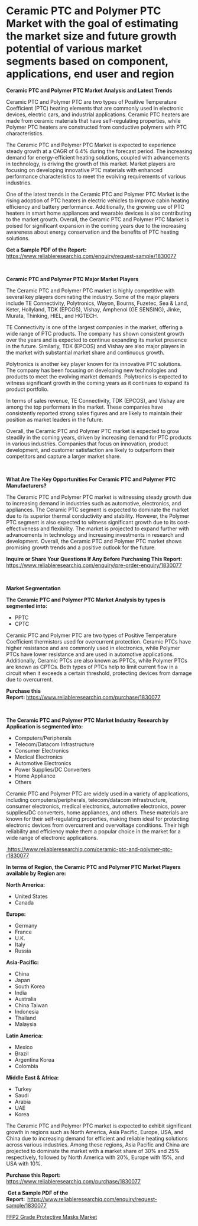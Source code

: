 <p><h1>Ceramic PTC and Polymer PTC Market with the goal of estimating the market size and future growth potential of various market segments based on component, applications, end user and region</h1></p><p><strong>Ceramic PTC and Polymer PTC Market Analysis and Latest Trends</strong></p>
<p><p>Ceramic PTC and Polymer PTC are two types of Positive Temperature Coefficient (PTC) heating elements that are commonly used in electronic devices, electric cars, and industrial applications. Ceramic PTC heaters are made from ceramic materials that have self-regulating properties, while Polymer PTC heaters are constructed from conductive polymers with PTC characteristics.</p><p>The Ceramic PTC and Polymer PTC Market is expected to experience steady growth at a CAGR of 6.4% during the forecast period. The increasing demand for energy-efficient heating solutions, coupled with advancements in technology, is driving the growth of this market. Market players are focusing on developing innovative PTC materials with enhanced performance characteristics to meet the evolving requirements of various industries.</p><p>One of the latest trends in the Ceramic PTC and Polymer PTC Market is the rising adoption of PTC heaters in electric vehicles to improve cabin heating efficiency and battery performance. Additionally, the growing use of PTC heaters in smart home appliances and wearable devices is also contributing to the market growth. Overall, the Ceramic PTC and Polymer PTC Market is poised for significant expansion in the coming years due to the increasing awareness about energy conservation and the benefits of PTC heating solutions.</p></p>
<p><strong>Get a Sample PDF of the Report:&nbsp;</strong> <a href="https://www.reliableresearchiq.com/enquiry/request-sample/1830077">https://www.reliableresearchiq.com/enquiry/request-sample/1830077</a></p>
<p>&nbsp;</p>
<p><strong>Ceramic PTC and Polymer PTC Major Market Players</strong></p>
<p><p>The Ceramic PTC and Polymer PTC market is highly competitive with several key players dominating the industry. Some of the major players include TE Connectivity, Polytronics, Wayon, Bourns, Fuzetec, Sea & Land, Keter, Hollyland, TDK (EPCOS), Vishay, Amphenol (GE SENSING), Jinke, Murata, Thinking, HIEL, and HGTECH.</p><p>TE Connectivity is one of the largest companies in the market, offering a wide range of PTC products. The company has shown consistent growth over the years and is expected to continue expanding its market presence in the future. Similarly, TDK (EPCOS) and Vishay are also major players in the market with substantial market share and continuous growth.</p><p>Polytronics is another key player known for its innovative PTC solutions. The company has been focusing on developing new technologies and products to meet the evolving market demands. Polytronics is expected to witness significant growth in the coming years as it continues to expand its product portfolio.</p><p>In terms of sales revenue, TE Connectivity, TDK (EPCOS), and Vishay are among the top performers in the market. These companies have consistently reported strong sales figures and are likely to maintain their position as market leaders in the future.</p><p>Overall, the Ceramic PTC and Polymer PTC market is expected to grow steadily in the coming years, driven by increasing demand for PTC products in various industries. Companies that focus on innovation, product development, and customer satisfaction are likely to outperform their competitors and capture a larger market share.</p></p>
<p>&nbsp;</p>
<p><strong>What Are The Key Opportunities For Ceramic PTC and Polymer PTC Manufacturers?</strong></p>
<p><p>The Ceramic PTC and Polymer PTC market is witnessing steady growth due to increasing demand in industries such as automotive, electronics, and appliances. The Ceramic PTC segment is expected to dominate the market due to its superior thermal conductivity and stability. However, the Polymer PTC segment is also expected to witness significant growth due to its cost-effectiveness and flexibility. The market is projected to expand further with advancements in technology and increasing investments in research and development. Overall, the Ceramic PTC and Polymer PTC market shows promising growth trends and a positive outlook for the future.</p></p>
<p><strong>Inquire or Share Your Questions If Any Before Purchasing This Report:</strong> <a href="https://www.reliableresearchiq.com/enquiry/pre-order-enquiry/1830077">https://www.reliableresearchiq.com/enquiry/pre-order-enquiry/1830077</a></p>
<p>&nbsp;</p>
<p><strong>Market Segmentation</strong></p>
<p><strong>The Ceramic PTC and Polymer PTC Market Analysis by types is segmented into:</strong></p>
<p><ul><li>PPTC</li><li>CPTC</li></ul></p>
<p><p>Ceramic PTC and Polymer PTC are two types of Positive Temperature Coefficient thermistors used for overcurrent protection. Ceramic PTCs have higher resistance and are commonly used in electronics, while Polymer PTCs have lower resistance and are used in automotive applications. Additionally, Ceramic PTCs are also known as PPTCs, while Polymer PTCs are known as CPTCs. Both types of PTCs help to limit current flow in a circuit when it exceeds a certain threshold, protecting devices from damage due to overcurrent.</p></p>
<p><strong>Purchase this Report:&nbsp;</strong><a href="https://www.reliableresearchiq.com/purchase/1830077">https://www.reliableresearchiq.com/purchase/1830077</a></p>
<p>&nbsp;</p>
<p><strong>The Ceramic PTC and Polymer PTC Market Industry Research by Application is segmented into:</strong></p>
<p><ul><li>Computers/Peripherals</li><li>Telecom/Datacom Infrastructure</li><li>Consumer Electronics</li><li>Medical Electronics</li><li>Automotive Electronics</li><li>Power Supplies/DC Converters</li><li>Home Appliance</li><li>Others</li></ul></p>
<p><p>Ceramic PTC and Polymer PTC are widely used in a variety of applications, including computers/peripherals, telecom/datacom infrastructure, consumer electronics, medical electronics, automotive electronics, power supplies/DC converters, home appliances, and others. These materials are known for their self-regulating properties, making them ideal for protecting electronic devices from overcurrent and overvoltage conditions. Their high reliability and efficiency make them a popular choice in the market for a wide range of electronic applications.</p></p>
<p><a href="https://www.reliableresearchiq.com/ceramic-ptc-and-polymer-ptc-r1830077">&nbsp;https://www.reliableresearchiq.com/ceramic-ptc-and-polymer-ptc-r1830077</a></p>
<p><strong>In terms of Region, the Ceramic PTC and Polymer PTC Market Players available by Region are:</strong></p>
<p>
    <p> <strong> North America: </strong>
        <ul>
            <li>United States</li>
            <li>Canada</li>
        </ul>
        </p> 
    <p> <strong> Europe: </strong>
        <ul>
            <li>Germany</li>
            <li>France</li>
            <li>U.K.</li>
            <li>Italy</li>
            <li>Russia</li>
        </ul>
        </p> 
    <p> <strong> Asia-Pacific: </strong>
        <ul>
            <li>China</li>
            <li>Japan</li>
            <li>South Korea</li>
            <li>India</li>
            <li>Australia</li>
            <li>China Taiwan</li>
            <li>Indonesia</li>
            <li>Thailand</li>
            <li>Malaysia</li>
        </ul>
        </p> 
    <p> <strong> Latin America: </strong>
        <ul>
            <li>Mexico</li>
            <li>Brazil</li>
            <li>Argentina Korea</li>
            <li>Colombia</li>
        </ul>
        </p> 
    <p> <strong> Middle East & Africa: </strong>
        <ul>
            <li>Turkey</li>
            <li>Saudi</li>
            <li>Arabia</li>
            <li>UAE</li>
            <li>Korea</li>
        </ul>
    </p>
    </p>
<p><p>The Ceramic PTC and Polymer PTC market is expected to exhibit significant growth in regions such as North America, Asia Pacific, Europe, USA, and China due to increasing demand for efficient and reliable heating solutions across various industries. Among these regions, Asia Pacific and China are projected to dominate the market with a market share of 30% and 25% respectively, followed by North America with 20%, Europe with 15%, and USA with 10%.</p></p>
<p><strong>Purchase this Report: </strong><a href="https://www.reliableresearchiq.com/purchase/1830077">https://www.reliableresearchiq.com/purchase/1830077</a></p>
<p>&nbsp;<strong>Get a Sample PDF of the Report:&nbsp;&nbsp;</strong><a href="https://www.reliableresearchiq.com/enquiry/request-sample/1830077">https://www.reliableresearchiq.com/enquiry/request-sample/1830077</a></p>
<p><strong></strong></p>
<p><p><a href="https://github.com/AidaLakin1908/Market-Research-Report-List-1/blob/main/ffp2-grade-protective-masks-market.md">FFP2 Grade Protective Masks Market</a></p></p>